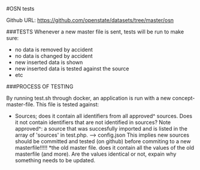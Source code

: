 #OSN tests

Github URL: https://github.com/openstate/datasets/tree/master/osn

###TESTS
Whenever a new master file is sent, tests will be run to make sure:
* no data is removed by accident
* no data is changed by accident
* new inserted data is shown
* new inserted data is tested against the source
* etc

###PROCESS OF TESTING

By running test.sh through docker, an application is run with a new
concept-master-file. This file is tested against:
* Sources; does it contain all identifiers from all approved^ sources. Does
it not contain identifiers that are not identified in sources?
Note approved^: a source that was succesfully imported and is listed in the
array of 'sources' in test.php. --> config.json 
This implies new sources should be committed and tested (on github) before
commiting to a new masterfile!!!!!
*the old master file. does it contain all the values of the old masterfile
(and more). Are the values identical or not, expain why something needs to
be updated.



